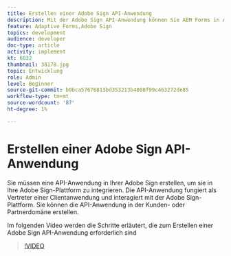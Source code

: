 ```yaml
---
title: Erstellen einer Adobe Sign API-Anwendung
description: Mit der Adobe Sign API-Anwendung können Sie AEM Forms in Adobe Sign integrieren
feature: Adaptive Forms,Adobe Sign
topics: development
audience: developer
doc-type: article
activity: implement
kt: 6032
thumbnail: 38178.jpg
topic: Entwicklung
role: Admin
level: Beginner
source-git-commit: b0bca57676813bd353213b4808f99c463272de85
workflow-type: tm+mt
source-wordcount: '87'
ht-degree: 1%

---
```


# Erstellen einer Adobe Sign API-Anwendung

Sie müssen eine API-Anwendung in Ihrer Adobe Sign erstellen, um sie in Ihre Adobe Sign-Plattform zu integrieren. Die API-Anwendung fungiert als Vertreter einer Clientanwendung und interagiert mit der Adobe Sign-Plattform. Sie können die API-Anwendung in der Kunden- oder Partnerdomäne erstellen.

Im folgenden Video werden die Schritte erläutert, die zum Erstellen einer Adobe Sign API-Anwendung erforderlich sind

>[!VIDEO](https://video.tv.adobe.com/v/38178/?quality=9&learn=on)
